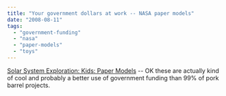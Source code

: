```yaml
---
title: "Your government dollars at work -- NASA paper models"
date: "2008-08-11"
tags: 
  - "government-funding"
  - "nasa"
  - "paper-models"
  - "toys"
---
```


[Solar System Exploration: Kids: Paper Models](http://solarsystem.nasa.gov/kids/papermodels.cfm) -- OK these are actually kind of cool and probably a better use of government funding than 99% of pork barrel projects.
